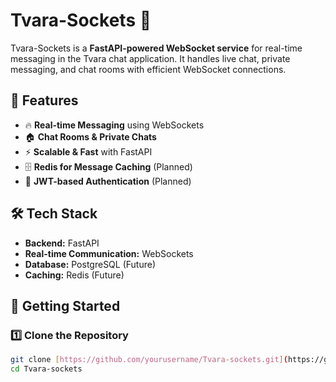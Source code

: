 # Tvara-Sockets 🚀  

Tvara-Sockets is a **FastAPI-powered WebSocket service** for real-time messaging in the Tvara chat application. It handles live chat, private messaging, and chat rooms with efficient WebSocket connections.  

## 📌 Features  
- 🔥 **Real-time Messaging** using WebSockets  
- 🏠 **Chat Rooms & Private Chats**  
- ⚡ **Scalable & Fast** with FastAPI  
- 🗄 **Redis for Message Caching** (Planned)  
- 🔐 **JWT-based Authentication** (Planned)  

## 🛠 Tech Stack  
- **Backend:** FastAPI  
- **Real-time Communication:** WebSockets  
- **Database:** PostgreSQL (Future)  
- **Caching:** Redis (Future)  

## 🚀 Getting Started  

### 1️⃣ Clone the Repository  
```bash
git clone [https://github.com/yourusername/Tvara-sockets.git](https://github.com/shanmukhsrisaivedullapalli/Tvara-sockets.git)
cd Tvara-sockets
